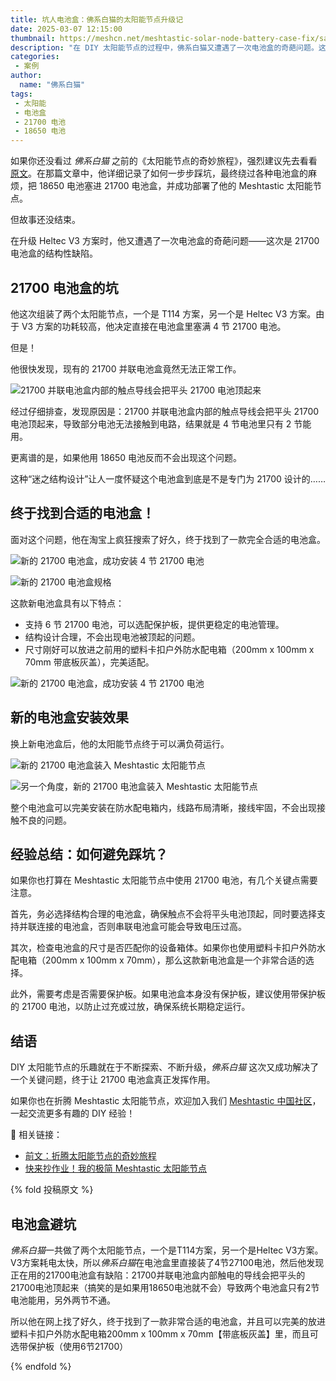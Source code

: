 ```yaml
---
title: 坑人电池盒：佛系白猫的太阳能节点升级记
date: 2025-03-07 12:15:00
thumbnail: https://meshcn.net/meshtastic-solar-node-battery-case-fix/saif71-com-n6uLxWeCMao-unsplash.webp
description: "在 DIY 太阳能节点的过程中，佛系白猫又遭遇了一次电池盒的奇葩问题。这一次，他终于找到了一款完美适配的电池盒，让 21700 电池能够真正发挥作用。本文记录了他的升级过程，以及如何选购合适的电池盒，避免踩坑。"
categories:
 - 案例
author:
  name: "佛系白猫"
tags:
 - 太阳能
 - 电池盒
 - 21700 电池
 - 18650 电池
---
```


如果你还没看过 *佛系白猫* 之前的《太阳能节点的奇妙旅程》，强烈建议先去看看[原文](/meshtastic-solar-node-case-wrong-18650-21700-battery/)。在那篇文章中，他详细记录了如何一步步踩坑，最终绕过各种电池盒的麻烦，把 18650 电池塞进 21700 电池盒，并成功部署了他的 Meshtastic 太阳能节点。

但故事还没结束。

在升级 Heltec V3 方案时，他又遭遇了一次电池盒的奇葩问题——这次是 21700 电池盒的结构性缺陷。

## 21700 电池盒的坑

他这次组装了两个太阳能节点，一个是 T114 方案，另一个是 Heltec V3 方案。由于 V3 方案的功耗较高，他决定直接在电池盒里塞满 4 节 21700 电池。

但是！

他很快发现，现有的 21700 并联电池盒竟然无法正常工作。

![21700 并联电池盒内部的触点导线会把平头 21700 电池顶起来](./meshtastic-solar-node-battery-case-fix/battery-case-sticking-out-pushing-onto-battery.webp)

经过仔细排查，发现原因是：21700 并联电池盒内部的触点导线会把平头 21700 电池顶起来，导致部分电池无法接触到电路，结果就是 4 节电池里只有 2 节能用。

更离谱的是，如果他用 18650 电池反而不会出现这个问题。

这种“迷之结构设计”让人一度怀疑这个电池盒到底是不是专门为 21700 设计的……

## 终于找到合适的电池盒！

面对这个问题，他在淘宝上疯狂搜索了好久，终于找到了一款完全合适的电池盒。

![新的 21700 电池盒，成功安装 4 节 21700 电池](./meshtastic-solar-node-battery-case-fix/taobao-buy-battery-case-21700-meshtastic-screenshot.webp)

![新的 21700 电池盒规格](./meshtastic-solar-node-battery-case-fix/product-photo-spec-21700-battery-case.webp)

这款新电池盒具有以下特点：

- 支持 6 节 21700 电池，可以选配保护板，提供更稳定的电池管理。
- 结构设计合理，不会出现电池被顶起的问题。
- 尺寸刚好可以放进之前用的塑料卡扣户外防水配电箱（200mm x 100mm x 70mm 带底板灰盖），完美适配。

![新的 21700 电池盒，成功安装 4 节 21700 电池](./meshtastic-solar-node-battery-case-fix/battery-case-21700-meshtastic-in-solar-close-up.webp)

## 新的电池盒安装效果

换上新电池盒后，他的太阳能节点终于可以满负荷运行。

![新的 21700 电池盒装入 Meshtastic 太阳能节点](./meshtastic-solar-node-battery-case-fix/battery-case-21700-meshtastic-in-solar-node.webp)

![另一个角度，新的 21700 电池盒装入 Meshtastic 太阳能节点](./meshtastic-solar-node-battery-case-fix/battery-case-21700-meshtastic-in-solar-node-2.webp)

整个电池盒可以完美安装在防水配电箱内，线路布局清晰，接线牢固，不会出现接触不良的问题。

## 经验总结：如何避免踩坑？

如果你也打算在 Meshtastic 太阳能节点中使用 21700 电池，有几个关键点需要注意。

首先，务必选择结构合理的电池盒，确保触点不会将平头电池顶起，同时要选择支持并联连接的电池盒，否则串联电池盒可能会导致电压过高。

其次，检查电池盒的尺寸是否匹配你的设备箱体。如果你也使用塑料卡扣户外防水配电箱（200mm x 100mm x 70mm），那么这款新电池盒是一个非常合适的选择。

此外，需要考虑是否需要保护板。如果电池盒本身没有保护板，建议使用带保护板的 21700 电池，以防止过充或过放，确保系统长期稳定运行。

## 结语

DIY 太阳能节点的乐趣就在于不断探索、不断升级，*佛系白猫* 这次又成功解决了一个关键问题，终于让 21700 电池盒真正发挥作用。

如果你也在折腾 Meshtastic 太阳能节点，欢迎加入我们 [Meshtastic 中国社区](https://meshcn.net/contact/)，一起交流更多有趣的 DIY 经验！

📌 相关链接：
- [前文：折腾太阳能节点的奇妙旅程](/meshtastic-solar-node-case-wrong-18650-21700-battery/)
- [快来抄作业！我的极简 Meshtastic 太阳能节点](/meshtastic-solar-node-build-simple-sma-antenna-t114/)

{% fold 投稿原文 %}

## 电池盒避坑

*佛系白猫*一共做了两个太阳能节点，一个是T114方案，另一个是Heltec V3方案。V3方案耗电太快，所以*佛系白猫*在电池盒里直接装了4节27100电池，然后他发现正在用的21700电池盒有缺陷：21700并联电池盒内部触电的导线会把平头的21700电池顶起来（搞笑的是如果用18650电池就不会）导致两个电池盒只有2节电池能用，另外两节不通。

所以他在网上找了好久，终于找到了一款非常合适的电池盒，并且可以完美的放进塑料卡扣户外防水配电箱200mm x 100mm x 70mm【带底板灰盖】里，而且可选带保护板（使用6节21700）

{% endfold %}




